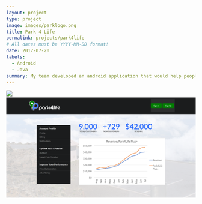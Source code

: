 ```yaml
---
layout: project
type: project
image: images/parklogo.png
title: Park 4 Life
permalink: projects/park4life
# All dates must be YYYY-MM-DD format!
date: 2017-07-20
labels:
  - Android
  - Java
summary: My team developed an android application that would help people find parking before they reach their destination. This app was created for AngelHack.
---
```

<div class="ui small rounded images">
  <img class="ui image" src="../images/parkhome.png">
  <img class="ui image" src="../images/parkbusiness.png">
</div>





